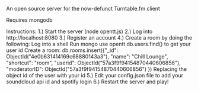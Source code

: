 An open source server for the now-defunct Turntable.fm client

Requires mongodb

Instructions:
1.) Start the server (node opentt.js)
2.) Log into http://localhost:8080
3.) Register an account
4.) Create a room by doing the following:
Log into a shell
Run mongo
use opentt
db.users.find() to get your user id
Create a room:
db.rooms.insert({"_id": ObjectId("4e0b631414169c68880143a3"),     "name": "Chill Lounge",     "shortcut": "room",     "userid": ObjectId("57a3f9f94154870440606856"),     "moderatorID": ObjectId("57a3f9f94154870440606856") })
Replacing the object id of the user with your id
5.) Edit your config.json file to add your soundcloud api id and spotify login
6.) Restart the server and play!
